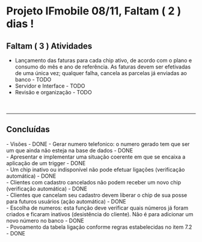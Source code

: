 # Projeto IFmobile 08/11, Faltam ( 2 ) dias !

<h2> Faltam ( 3 ) Atividades </h2>

 -  Lançamento das faturas para cada chip ativo, de acordo com o plano e consumo do mês e ano de referência. As faturas devem ser efetivadas de uma única vez; qualquer falha, cancela as parcelas já enviadas ao banco       - TODO
- Servidor e Interface                                      - TODO <br>
- Revisão e organização                                     - TODO
<br><br><br>
--------------------------------
 <h2> Concluídas </h2>
  - Visões                                                    - DONE
  -  Gerar numero telefonico: o numero gerado tem que ser um que ainda não esteja na base de dados        - DONE <br>
  -  Apresentar  e implementar uma situação coerente em que se encaixa a aplicação de um trigger       - DONE<br>
  -  Um chip inativo ou indisponível não pode efetuar ligações (verificação automática)       - DONE<br>
  - Clientes com cadastro cancelados não podem receber um novo chip (verificação automática)       - DONE<br>
  -  Clientes que cancelam seu cadastro devem liberar o chip de sua posse para futuros usuários (ação automática)       - DONE<br>
   -  Escolha de numeros: esta função deve verificar quais números já foram criados e ficaram inativos (desistência do cliente). Não é para adicionar um novo número no banco        - DONE<br>
 -  Povoamento da tabela ligação conforme regras estabelecidas no item 7.2       - DONE <br><br>
